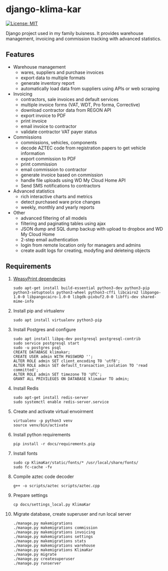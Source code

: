 # django-klima-kar
[![License: MIT](https://img.shields.io/badge/License-MIT-yellow.svg)](https://github.com/karpiq24/django-klima-kar/blob/master/LICENSE)

Django project used in my family buisness. It provides warehouse management, invoicing and commission tracking with advanced statistics.


## Features
- Warehouse management
  - wares, suppliers and purchase invoices
  - export data to multiple formats
  - generate inventory report
  - automatically load data from suppliers using APIs or web scraping
- Invoicing
  - contractors, sale invoices and default services
  - multiple invoice forms (VAT, WDT, Pro forma, Corrective)
  - download contractor data from REGON API
  - export invoice to PDF
  - print invoice
  - email invoice to contractor
  - validate contractor VAT payer status
- Commissions
  - commissions, vehicles, components
  - decode AZTEC code from registration papers to get vehicle information
  - export commission to PDF
  - print commission
  - email commission to contractor
  - generate invoice based on commission
  - handle file uploads using WD My Cloud Home API
  - Send SMS notifications to contractors
- Advanced statistics
  - rich interactive charts and metrics
  - detect purchased ware price changes
  - weekly, monthly and yearly reports
- Other
  - advanced filtering of all models
  - filtering and paginating tables using ajax
  - JSON dump and SQL dump backup with upload to dropbox and WD My Cloud Home
  - 2-step email authentication
  - login from remote location only for managers and admins
  - create audit logs for creating, modyfing and deleteing objects

## Requirements
1. [WeasyPrint dependecies](https://weasyprint.readthedocs.io/en/latest/install.html)
    ```
    sudo apt-get install build-essential python3-dev python3-pip python3-setuptools python3-wheel python3-cffi libcairo2 libpango-1.0-0 libpangocairo-1.0-0 libgdk-pixbuf2.0-0 libffi-dev shared-mime-info
    ```
2. Install pip and virtualenv
    ```
    sudo apt install virtualenv python3-pip
    ```
3. Install Postgres and configure
    ```
    sudo apt install libpq-dev postgresql postgresql-contrib
    sudo service postgresql start
    sudo -u postgres psql
    CREATE DATABASE klimakar;
    CREATE USER admin WITH PASSWORD '';
    ALTER ROLE admin SET client_encoding TO 'utf8';
    ALTER ROLE admin SET default_transaction_isolation TO 'read committed';
    ALTER ROLE admin SET timezone TO 'UTC';
    GRANT ALL PRIVILEGES ON DATABASE klimakar TO admin;
    ```
4. Install Redis
    ```
    sudo apt-get install redis-server
    sudo systemctl enable redis-server.service
    ```
5. Create and activate virtual envoirment
    ```
    virtualenv -p python3 venv
    source venv/bin/activate
    ```
6. Install python requirements
   ```
   pip install -r docs/requirements.pip
   ```
7. Install fonts
   ```
   sudo cp KlimaKar/static/fonts/* /usr/local/share/fonts/
   sudo fc-cache -fv
   ```
8. Compile aztec code decoder
   ```
   g++ -o scripts/aztec scripts/aztec.cpp
   ```
9. Prepare settings
    ```
    cp docs/settings_local.py KlimaKar
    ```
10. Migrate database, create superuser and run local server
    ```
    ./manage.py makemigrations
    ./manage.py makemigrations commission
    ./manage.py makemigrations invoicing
    ./manage.py makemigrations settings
    ./manage.py makemigrations stats
    ./manage.py makemigrations warehouse
    ./manage.py makemigrations KlimaKar
    ./manage.py migrate
    ./manage.py createsuperuser
    ./manage.py runserver
    ```
